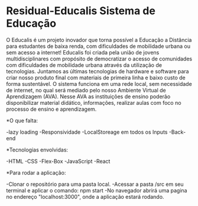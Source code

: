 # Residual-Educalis Sistema de Educação

O Educalis é um projeto inovador que torna possível a Educação a Distância para estudantes de baixa renda, com dificuldades de mobilidade urbana ou sem acesso a internet!
Educalis foi criada pela união de jovens multidisciplinares com propósito de democratizar o acesso de comunidades com dificuldades de mobilidade urbana através da utilização de tecnologias. Juntamos as últimas tecnologias de hardware e software para criar nosso produto final com materiais de primeira linha e baixo custo de forma sustentável.
O sistema funciona em uma rede local, sem necessidade de internet, no qual será mediado pelo nosso Ambiente Virtual de Aprendizagem (AVA). Nesse AVA as instituições de ensino poderão disponibilizar material didático, informações, realizar aulas com foco no processo de ensino e aprendizagem.

*O que falta:

-lazy loading
-Responsividade
-LocalStoreage em todos os Inputs
-Back-end


*Tecnologias envolvidas:

-HTML
-CSS
-Flex-Box
-JavaScript
-React


*Para rodar a aplicação:

-Clonar o repositório para uma pasta local.
-Acessar a pasta /src em seu terminal e aplicar o comando: npm start
-No navegador abrirá uma pagina no endereço "localhost:3000", onde a aplicação estará rodando.
